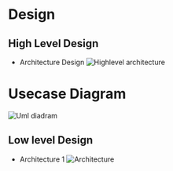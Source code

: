 # Design
## High Level Design
* Architecture Design
![Highlevel architecture](https://user-images.githubusercontent.com/85542051/160781097-896af74c-24f1-47b2-96ed-26811ad2b6e5.png)

 # Usecase Diagram
 ![Uml diadram](https://user-images.githubusercontent.com/85542051/160785682-433e4f42-e240-4c85-a383-40d35db4c82c.png)
 
## Low level Design
* Architecture 1
![Architecture](https://user-images.githubusercontent.com/85542051/160785958-c8d1f0d6-4459-421a-8bdd-a13bef0755dd.png)
